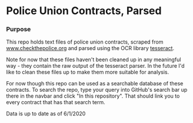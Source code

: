 # Police Union Contracts, Parsed

### Purpose
This repo holds text files of police union contracts, scraped from www.checkthepolice.org and parsed using the OCR library [tesseract](https://github.com/tesseract-ocr/tessearct).

Note for now that these files haven't been cleaned up in any meaningful way - they contain the raw output of the tesseract parser. In the future I'd like to clean these files up to make them more suitable for analysis.

For now though this repo can be used as a searchable database of these contracts. To search the repo, type your query into GitHub's search bar up there in the navbar and click "In this repository". That should link you to every contract that has that search term.

Data is up to date as of 6/1/2020
